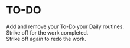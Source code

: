 # TO-DO
Add and remove your To-Do your Daily routines.<br>
Strike off for the work completed.<br>
Strike off again to redo the work.<br>
